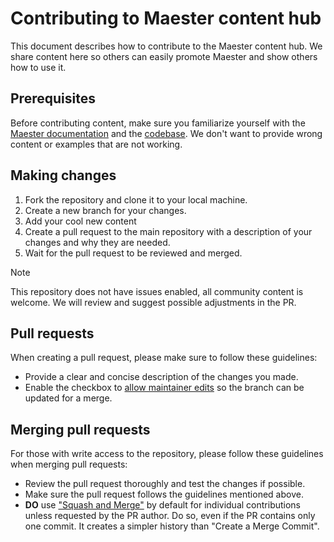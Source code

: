 # Contributing to Maester content hub

This document describes how to contribute to the Maester content hub. We share content here so others can easily promote Maester and show others how to use it.

## Prerequisites

Before contributing content, make sure you familiarize yourself with the [Maester documentation](https://maester.dev/docs/) and the [codebase](https://github.com/maester365/maester). We don't want to provide wrong content or examples that are not working.

## Making changes

1. Fork the repository and clone it to your local machine.
1. Create a new branch for your changes.
1. Add your cool new content
1. Create a pull request to the main repository with a description of your changes and why they are needed.
1. Wait for the pull request to be reviewed and merged.

> [!NOTE]
> This repository does not have issues enabled, all community content is welcome. We will review and suggest possible adjustments in the PR.

## Pull requests

When creating a pull request, please make sure to follow these guidelines:

- Provide a clear and concise description of the changes you made.
- Enable the checkbox to [allow maintainer edits](https://docs.github.com/en/github/collaborating-with-issues-and-pull-requests/allowing-changes-to-a-pull-request-branch-created-from-a-fork) so the branch can be updated for a merge.

## Merging pull requests

For those with write access to the repository, please follow these guidelines when merging pull requests:

- Review the pull request thoroughly and test the changes if possible.
- Make sure the pull request follows the guidelines mentioned above.
- **DO** use ["Squash and Merge"](https://github.com/blog/2141-squash-your-commits) by default for individual contributions unless requested by the PR author. Do so, even if the PR contains only one commit. It creates a simpler history than "Create a Merge Commit".
